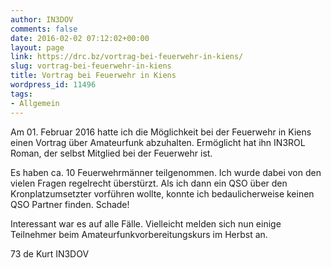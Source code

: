 ```yaml
---
author: IN3DOV
comments: false
date: 2016-02-02 07:12:02+00:00
layout: page
link: https://drc.bz/vortrag-bei-feuerwehr-in-kiens/
slug: vortrag-bei-feuerwehr-in-kiens
title: Vortrag bei Feuerwehr in Kiens
wordpress_id: 11496
tags:
- Allgemein
---
```


Am 01. Februar 2016 hatte ich die Möglichkeit bei der Feuerwehr in Kiens einen Vortrag über Amateurfunk abzuhalten. Ermöglicht hat ihn IN3ROL Roman, der selbst Mitglied bei der Feuerwehr ist.




Es haben ca. 10 Feuerwehrmänner teilgenommen. Ich wurde dabei von den vielen Fragen regelrecht überstürzt. Als ich dann ein QSO über den Kronplatzumsetzter vorführen wollte, konnte ich bedaulicherweise keinen QSO Partner finden. Schade!




Interessant war es auf alle Fälle. Vielleicht melden sich nun einige Teilnehmer beim Amateurfunkvorbereitungskurs im Herbst an.




73 de Kurt IN3DOV



